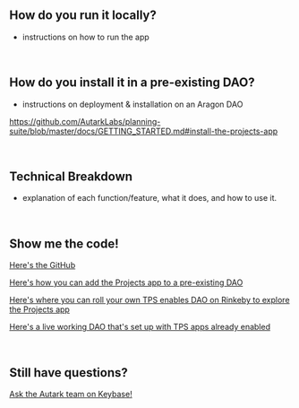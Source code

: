 <br>

## How do you run it locally?
- instructions on how to run the app

<br>

## How do you install it in a pre-existing DAO?
- instructions on deployment & installation on an Aragon DAO

https://github.com/AutarkLabs/planning-suite/blob/master/docs/GETTING_STARTED.md#install-the-projects-app

<br>

## Technical Breakdown 
- explanation of each function/feature, what it does, and how to use it. 

<br>

## Show me the code!

[Here's the GitHub](https://github.com/AutarkLabs/planning-suite/tree/dev/apps/projects)

[Here's how you can add the Projects app to a pre-existing DAO](https://github.com/AutarkLabs/planning-suite/blob/dev/docs/GETTING_STARTED.md#install-the-projects-app)

[Here's where you can roll your own TPS enables DAO on Rinkeby to explore the Projects app](https://rinkeby.autark.xyz/)

[Here's a live working DAO that's set up with TPS apps already enabled](https://rinkeby.aragon.org/#/dune.aragonid.eth)

<br>

## Still have questions?

[Ask the Autark team on Keybase!](https://keybase.io/team/autark.community)

<br>
